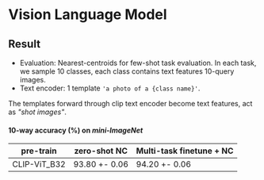 # Vision Language Model

## Result
* Evaluation: Nearest-centroids for few-shot task evaluation. In each task, we sample 10 classes, each class contains text features 10-query images.
* Text encoder: 1 template `'a photo of a {class name}'`.
<!-- 8 templates adapted from CLIP, was reported to have better performance:
  ```
  ['a photo of a {}',
  'itap of a {}.',
  'a bad photo of the {}.',
  'a origami {}.',
  'a photo of the large {}.',
  'a {} in a video game.',
  'art of the {}.',
  'a photo of the small {}.']
  ```
 -->
  The templates forward through clip text encoder become text features, act as _"shot images"_.

#### 10-way accuracy (%) on *mini-ImageNet*
| pre-train  | zero-shot NC     | Multi-task finetune + NC |
|------------|------------------|--------------------------|
|CLIP-ViT_B32| 93.80 +- 0.06    | 94.20 +- 0.06            |
